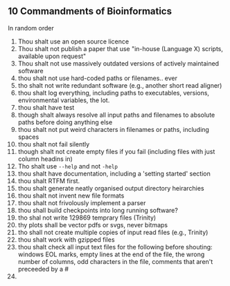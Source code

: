 ## 10 Commandments of Bioinformatics
In random order

1. Thou shalt use an open source licence
2. Thou shalt not publish a paper that use "in-house (Language X) scripts, available upon request"
2. Thou shalt not use massively outdated versions of actively maintained software
3. thou shalt not use hard-coded paths or filenames.. ever
4. tho shalt not write redundant software (e.g., another short read aligner)
5. thou shalt log everything, including paths to executables, versions, environmental variables, the lot.
6. thou shalt have test
7. though shalt always resolve all input paths and filenames to absolute paths before doing anything else
8. thou shalt not put weird characters in filenames or paths, including spaces
9. thou shalt not fail silently
10. though shalt not create empty files if you fail (including files with just column headins in)
11. Tho shalt use `--help` and not `-help`
12. thou shalt have documentation, including a 'setting started' section
13. thou shalt RTFM first.
14. thou shalt generate neatly organised output directory heirarchies
15. thou shalt not invent new file formats
16. thou shalt not frivolously implement a parser
17. thou shall build checkpoints into long running software?
18. tho shal not write 129869 temprary files (Trinity)
19. thy plots shall be vector pdfs or svgs, never bitmaps
20. tho shall not create multiple copies of input read files (e.g., Trinity)
21. thou shalt work with gzipped files
22. thou shalt check all input text files for the following before shouting: windows EOL marks, empty lines at the end of the file, the wrong number of columns, odd characters in the file, comments that aren't preceeded by a #
23. 
